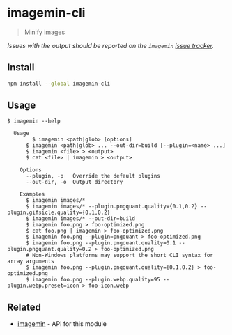 # imagemin-cli

> Minify images

_Issues with the output should be reported on the `imagemin` [issue tracker](https://github.com/imagemin/imagemin/issues)._

## Install

```sh
npm install --global imagemin-cli
```

## Usage

```
$ imagemin --help

  Usage
		$ imagemin <path|glob> [options]
	  $ imagemin <path|glob> ... --out-dir=build [--plugin=<name> ...]
	  $ imagemin <file> > <output>
	  $ cat <file> | imagemin > <output>

	Options
	  --plugin, -p   Override the default plugins
	  --out-dir, -o  Output directory

	Examples
	  $ imagemin images/*
	  $ imagemin images/* --plugin.pngquant.quality={0.1,0.2} --plugin.gifsicle.quality={0.1,0.2}
	  $ imagemin images/* --out-dir=build
	  $ imagemin foo.png > foo-optimized.png
	  $ cat foo.png | imagemin > foo-optimized.png
	  $ imagemin foo.png --plugin=pngquant > foo-optimized.png
	  $ imagemin foo.png --plugin.pngquant.quality=0.1 --plugin.pngquant.quality=0.2 > foo-optimized.png
	  # Non-Windows platforms may support the short CLI syntax for array arguments
	  $ imagemin foo.png --plugin.pngquant.quality={0.1,0.2} > foo-optimized.png
	  $ imagemin foo.png --plugin.webp.quality=95 --plugin.webp.preset=icon > foo-icon.webp
```

## Related

- [imagemin](https://github.com/imagemin/imagemin) - API for this module

